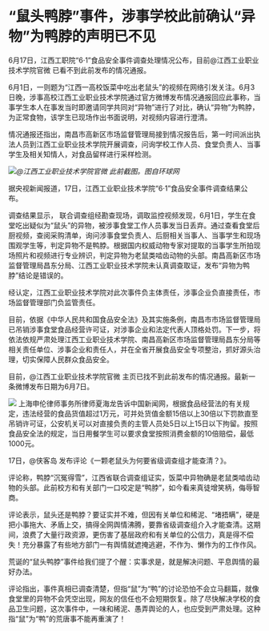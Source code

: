 

# “鼠头鸭脖”事件，涉事学校此前确认“异物”为鸭脖的声明已不见

6月17日，江西工职院“6·1”食品安全事件调查处理情况公布，目前@江西工业职业技术学院官微 已看不到此前发布的情况通报。

6月1日，一则题为“江西一高校饭菜中吃出老鼠头”的视频在网络引发关注。6月3日晚，涉事高校江西工业职业技术学院通过官方微博发布情况通报回应此事称，当事学生本人在事发当时即邀请同学共同对“异物”进行了对比，确认“异物”为鸭脖，为正常食物，该学生已现场作出书面说明，对视频内容进行澄清。

情况通报还指出，南昌市高新区市场监督管理局接到情况报告后，第一时间派出执法人员到江西工业职业技术学院开展调查，问询学校工作人员、食堂负责人、当事学生及相关知情人，对食品留样进行采样检测。

![](https://inews.gtimg.com/newsapp_bt/0/15806962958/1000)_@江西工业职业技术学院官微
此前截图。图自环球网_

据央视新闻报道，17日，江西工业职业技术学院“6·1”食品安全事件调查结果公布。

调查结果显示，
联合调查组经勘查现场，调取监控视频发现，6月1日，学生在食堂吃出疑似为“鼠头”的异物，被涉事食堂工作人员事发当日丢弃。通过查看食堂后厨视频，查阅采购清单，询问涉事食堂负责人、后厨相关当事人、当事学生和现场围观学生等，判定异物不是鸭脖。根据国内权威动物专家对提取的当事学生所拍现场照片和视频进行专业辨识，判定异物为老鼠类啮齿动物的头部。南昌高新区市场监督管理局昌东分局、江西工业职业技术学院未认真调查取证，发布“异物为鸭脖”结论是错误的。

经认定，江西工业职业技术学院对此次事件负主体责任，涉事企业负直接责任，市场监督管理部门负监管责任。

目前，依据《中华人民共和国食品安全法》及其实施条例，南昌市市场监督管理局已吊销涉事食堂食品经营许可证，对涉事企业和法定代表人顶格处罚。下一步，将依法依规严肃处理江西工业职业技术学院、南昌高新区市场监督管理局昌东分局等相关责任单位、涉事企业和责任人，并在全省开展食品安全专项整治，抓好源头治理，切实保障人民群众食品安全。

目前，@江西工业职业技术学院官微 主页已找不到此前发布的情况通报。最新一条微博发布日期为6月7日。

![](https://inews.gtimg.com/newsapp_bt/0/15806962959/1000)
上海申伦律师事务所律师夏海龙告诉中国新闻网，根据食品经营法的有关规定，违法经营的食品货值超过1万元，可并处货值金额15倍以上30倍以下罚款直至吊销许可证，公安机关可以对直接负责的主管人员处5日以上15日以下拘留。按照食品安全法的规定，当日用餐学生可以要求食堂按照消费金额的10倍赔偿，最低1000元。

17日，@侠客岛 发布评论《一颗老鼠头为何要省级调查组才能查清？》。

评论称，鸭脖“沉冤得雪”，江西省联合调查组证实，饭菜中异物确是老鼠类啮齿动物的头部。此前校方和有关部门一口咬定是“鸭脖”，如今看来真徒增笑柄，侮辱智商。

评论表示，鼠头还是鸭脖？要证实并不难，但因有关单位和稀泥、“堵捂瞒”，硬是把小事拖大、矛盾上交，搞得全网舆情沸腾，要靠省级调查组介入才能查清。这期间，浪费了大量行政资源，更伤害了基层政府和有关单位的公信力，真是得不偿失！充分暴露了有些地方部门一有舆情就遮掩逃避，不作为、懒作为的工作作风。

荒诞的“鼠头鸭脖”事件给我们提了个醒：实事求是，就是解决问题、平息舆情的最好办法。

评论指出，事件真相已调查清楚，但指“鼠”为“鸭”的讨论恐怕不会立马翻篇，就像食堂里的异物不会凭空出现，网友的信任也不会短期恢复。除了尽快解决学校的食品卫生问题，这次事件中，一味和稀泥、愚弄舆论的人，也应受到严肃处理。这种指“鼠”为“鸭”的荒唐事不能再重演了！

